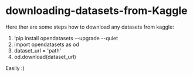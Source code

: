 # downloading-datasets-from-Kaggle


Here ther are some steps how to download any datasets from kaggle:

1) !pip install opendatasets --upgrade --quiet
2) import opendatasets as od
3) dataset_url = 'path'
4) od.download(dataset_url)


Easily :)
